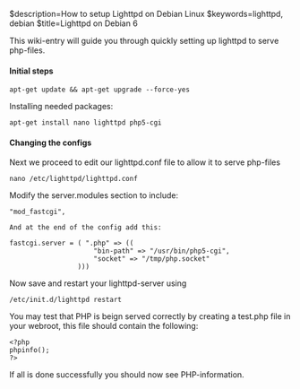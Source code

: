 $description=How to setup Lighttpd on Debian Linux
$keywords=lighttpd, debian
$title=Lighttpd on Debian 6

This wiki-entry will guide you through quickly setting up lighttpd to serve php-files.


#### Initial steps

    apt-get update && apt-get upgrade --force-yes

Installing needed packages:

    apt-get install nano lighttpd php5-cgi


#### Changing the configs

Next we proceed to edit our lighttpd.conf file to allow it to serve php-files

    nano /etc/lighttpd/lighttpd.conf

Modify the server.modules section to include:

    "mod_fastcgi",

    And at the end of the config add this:

    fastcgi.server = ( ".php" => ((
                         "bin-path" => "/usr/bin/php5-cgi",
                         "socket" => "/tmp/php.socket"
                     )))

Now save and restart your lighttpd-server using

    /etc/init.d/lighttpd restart

You may test that PHP is beign served correctly by creating a test.php file in your webroot, this file should contain the following:

    <?php
    phpinfo();
    ?>

If all is done successfully you should now see PHP-information.